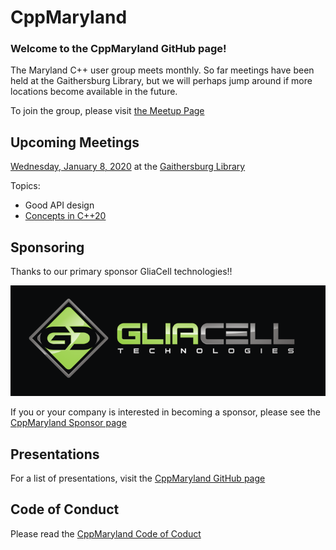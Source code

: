 # CppMaryland

### Welcome to the CppMaryland GitHub page!

The Maryland C++ user group meets monthly. So far meetings have been held at the Gaithersburg Library, but we will perhaps jump around if more locations become available in the future.

To join the group, please visit [the Meetup Page](https://www.meetup.com/CppMaryland/)


## Upcoming Meetings

[Wednesday, January 8, 2020](https://www.meetup.com/CppMaryland/events/267387543/) at the [Gaithersburg Library](https://www.google.com/maps/place/Gaithersburg+Library/@39.1580939,-77.2075693,17z/data=!3m1!4b1!4m5!3m4!1s0x89b62cd646270489:0x4f7a52b71e1ba3dc!8m2!3d39.1580939!4d-77.2053806)

Topics:
* Good API design
* [Concepts in C++20](https://github.com/CppMaryland/presentations/blob/master/2020-01-08%20Eric%20Richardson%20-%20Concepts%20in%20C++20.pdf)

## Sponsoring

Thanks to our primary sponsor GliaCell technologies!!

![GliaCell logo][GliaCell]

[GliaCell]: https://raw.githubusercontent.com/CppMaryland/presentations/master/images/gliacell-logo-lowres.png

If you or your company is interested in becoming a sponsor, please see the [CppMaryland Sponsor page](https://github.com/CppMaryland/presentations/blob/master/SPONSORS.md)


## Presentations

For a list of presentations, visit the [CppMaryland GitHub page](https://github.com/cppmaryland/presentations)


## Code of Conduct

Please read the [CppMaryland Code of Coduct](https://github.com/CppMaryland/CodeOfConduct/blob/master/code_of_conduct.md)
